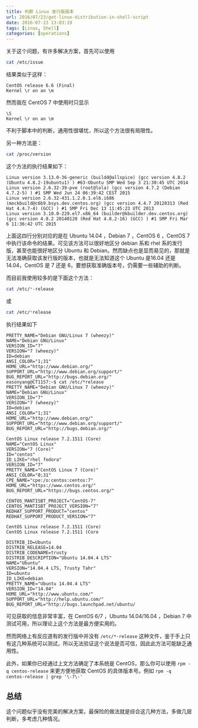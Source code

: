 ```yaml
---
title: 判断 Linux 发行版版本
url: 2016/07/23/get-linux-distribution-in-shell-script
date: 2016-07-23 13:03:19
tags: [Linux, Shell]
categories: [operations]
---
```


关于这个问题，有许多解决方案，首先可以使用

```sh
cat /etc/issue
```

结果类似于这样：

```
CentOS release 6.6 (Final)
Kernel \r on an \m
```

然而我在 CentOS 7 中使用时只显示<!--more-->

```
\S
Kernel \r on an \m
```

不利于脚本中的判断，通用性很堪忧，所以这个方法很有局限性。

另一种方法是：

```sh
cat /proc/version
```

这个方法的执行结果如下：

```
Linux version 3.13.0-36-generic (buildd@allspice) (gcc version 4.8.2 (Ubuntu 4.8.2-19ubuntu1) ) #63-Ubuntu SMP Wed Sep 3 21:30:45 UTC 2014
Linux version 2.6.32-39-pve (root@lola) (gcc version 4.7.2 (Debian 4.7.2-5) ) #1 SMP Wed Jun 24 06:39:42 CEST 2015
Linux version 2.6.32-431.1.2.0.1.el6.i686 (mockbuild@c6b9.bsys.dev.centos.org) (gcc version 4.4.7 20120313 (Red Hat 4.4.7-4) (GCC) ) #1 SMP Fri Dec 13 11:45:23 UTC 2013
Linux version 3.10.0-229.el7.x86_64 (builder@kbuilder.dev.centos.org) (gcc version 4.8.2 20140120 (Red Hat 4.8.2-16) (GCC) ) #1 SMP Fri Mar 6 11:36:42 UTC 2015
```

上面这四行分别对应的是在 Ubuntu 14.04 ，Debian 7 ，CentOS 6 ，CentOS 7 中执行该命令的结果。可见该方法可以很好地区分 debian 系和 rhel 系的发行版，甚至也能很好地区分 Ubuntu 和 Debian。然而缺点也是显而易见的，那就是无法准确获取该发行版的版本，也就是无法知道这个 Ubuntu 是16.04 还是 14.04，CentOS 是 7 还是 6，要想获取准确版本号，仍需要一些辅助的判断。

而目前我使用较多的是下面这个方法：

```sh
cat /etc/*-release
```

或

```sh
cat /etc/*release
```

执行结果如下

```
PRETTY_NAME="Debian GNU/Linux 7 (wheezy)"
NAME="Debian GNU/Linux"
VERSION_ID="7"
VERSION="7 (wheezy)"
ID=debian
ANSI_COLOR="1;31"
HOME_URL="http://www.debian.org/"
SUPPORT_URL="http://www.debian.org/support/"
BUG_REPORT_URL="http://bugs.debian.org/"
easonyang@CT1157:~$ cat /etc/*release
PRETTY_NAME="Debian GNU/Linux 7 (wheezy)"
NAME="Debian GNU/Linux"
VERSION_ID="7"
VERSION="7 (wheezy)"
ID=debian
ANSI_COLOR="1;31"
HOME_URL="http://www.debian.org/"
SUPPORT_URL="http://www.debian.org/support/"
BUG_REPORT_URL="http://bugs.debian.org/"
```

```
CentOS Linux release 7.2.1511 (Core) 
NAME="CentOS Linux"
VERSION="7 (Core)"
ID="centos"
ID_LIKE="rhel fedora"
VERSION_ID="7"
PRETTY_NAME="CentOS Linux 7 (Core)"
ANSI_COLOR="0;31"
CPE_NAME="cpe:/o:centos:centos:7"
HOME_URL="https://www.centos.org/"
BUG_REPORT_URL="https://bugs.centos.org/"

CENTOS_MANTISBT_PROJECT="CentOS-7"
CENTOS_MANTISBT_PROJECT_VERSION="7"
REDHAT_SUPPORT_PRODUCT="centos"
REDHAT_SUPPORT_PRODUCT_VERSION="7"

CentOS Linux release 7.2.1511 (Core) 
CentOS Linux release 7.2.1511 (Core
```

```
DISTRIB_ID=Ubuntu
DISTRIB_RELEASE=14.04
DISTRIB_CODENAME=trusty
DISTRIB_DESCRIPTION="Ubuntu 14.04.4 LTS"
NAME="Ubuntu"
VERSION="14.04.4 LTS, Trusty Tahr"
ID=ubuntu
ID_LIKE=debian
PRETTY_NAME="Ubuntu 14.04.4 LTS"
VERSION_ID="14.04"
HOME_URL="http://www.ubuntu.com/"
SUPPORT_URL="http://help.ubuntu.com/"
BUG_REPORT_URL="http://bugs.launchpad.net/ubuntu/
```

可见获取的信息非常丰富，在 CentOS 6/7 ，Ubuntu 14.04/16.04 ，Debian 7 中测试可用，所以理论上这个方法是最方便实用的。

然而网络上有反应道有的发行版中并没有 `/etc/*-release` 这种文件，鉴于手上只有这几种系统可以测试，所以无法验证这个说法是否可信，因此此方法可能缺乏通用性。

此外，如果你已经通过上文方法确定了本系统是 CentOS，那么你可以使用 `rpm -q centos-release` 来更方便地获取 CentOS 的具体版本号。例如 `rpm -q centos-release | grep '\-7\-'`

## 总结

这个问题似乎没有完美的解决方案，最保险的做法就是综合这几种方法，多做几层判断，多考虑几种情况。